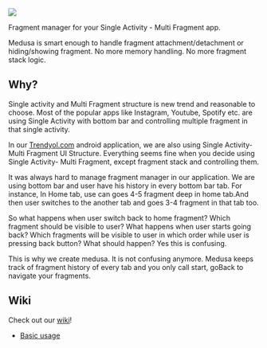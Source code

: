 <img src="https://raw.githubusercontent.com/Trendyol/medusa/master/art/medusaicon.png"/>

Fragment manager for your Single Activity - Multi Fragment app. 

Medusa is smart enough to handle fragment attachment/detachment or hiding/showing fragment.  No more memory handling. No more fragment stack logic.

## Why? ##

Single activity and Multi Fragment structure is new trend and reasonable to choose. Most of the popular apps like Instagram, Youtube, Spotify etc. are using Single Activity with bottom bar and controlling 
multiple fragment in that single activity. 

In our [Trendyol.com](https://play.google.com/store/apps/details?id=trendyol.com) android application, we are also using Single Activity- Multi Fragment UI Structure. Everything seems fine when you decide using Single Activity- Multi Fragment, except fragment stack and controlling them. 

It was always hard to manage fragment manager in our application. We are using bottom bar and user have his history in every bottom bar tab. For instance, In Home tab, use can goes 4-5 fragment deep in home tab.And then user switches to the another tab and goes 3-4 fragment in that tab too. 

So what happens when user switch back to home fragment? Which fragment should be visible to user? What happens when user starts going back? Which fragments will be visible to user in which order while user is pressing back button? What should happen? Yes this is confusing. 

This is why we create medusa. It is not confusing anymore. Medusa keeps track of fragment history of every tab and you only call start, goBack to navigate your fragments. 

## Wiki ## 
Check out our [wiki](https://github.com/Trendyol/medusa/wiki)!
* [Basic usage](https://github.com/Trendyol/medusa/wiki/Basic-Usage)
